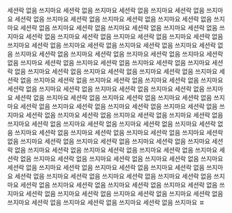 세션락 없음 쓰지마요 세션락 없음 쓰지마요 세션락 없음 쓰지마요 세션락 없음 쓰지마요 세션락 없음 쓰지마요 세션락 없음 쓰지마요 세션락 없음 쓰지마요 세션락 없음 쓰지마요 세션락 없음 쓰지마요 세션락 없음 쓰지마요 세션락 없음 쓰지마요 세션락 없음 쓰지마요 세션락 없음 쓰지마요 세션락 없음 쓰지마요 세션락 없음 쓰지마요 세션락 없음 쓰지마요 세션락 없음 쓰지마요 세션락 없음 쓰지마요 세션락 없음 쓰지마요 세션락 없음 쓰지마요 세션락 없음 쓰지마요 세션락 없음 쓰지마요 세션락 없음 쓰지마요 세션락 없음 쓰지마요 세션락 없음 쓰지마요 세션락 없음 쓰지마요 세션락 없음 쓰지마요 세션락 없음 쓰지마요 세션락 없음 쓰지마요 세션락 없음 쓰지마요 세션락 없음 쓰지마요 세션락 없음 쓰지마요 세션락 없음 쓰지마요 세션락 없음 쓰지마요 세션락 없음 쓰지마요 세션락 없음 쓰지마요 세션락 없음 쓰지마요 세션락 없음 쓰지마요 세션락 없음 쓰지마요 세션락 없음 쓰지마요 세션락 없음 쓰지마요 세션락 없음 쓰지마요 세션락 없음 쓰지마요 세션락 없음 쓰지마요 세션락 없음 쓰지마요 세션락 없음 쓰지마요 세션락 없음 쓰지마요 세션락 없음 쓰지마요 세션락 없음 쓰지마요 세션락 없음 쓰지마요 세션락 없음 쓰지마요 세션락 없음 쓰지마요 세션락 없음 쓰지마요 세션락 없음 쓰지마요 세션락 없음 쓰지마요 세션락 없음 쓰지마요 세션락 없음 쓰지마요 세션락 없음 쓰지마요 세션락 없음 쓰지마요 세션락 없음 쓰지마요 세션락 없음 쓰지마요 세션락 없음 쓰지마요 세션락 없음 쓰지마요 세션락 없음 쓰지마요 세션락 없음 쓰지마요 세션락 없음 쓰지마요 세션락 없음 쓰지마요 세션락 없음 쓰지마요 세션락 없음 쓰지마요 세션락 없음 쓰지마요 세션락 없음 쓰지마요 세션락 없음 쓰지마요 세션락 없음 쓰지마요 세션락 없음 쓰지마요 세션락 없음 쓰지마요 세션락 없음 쓰지마요 세션락 없음 쓰지마요 세션락 없음 쓰지마요 세션락 없음 쓰지마요 세션락 없음 쓰지마요 세션락 없음 쓰지마요 세션락 없음 쓰지마요 세션락 없음 쓰지마요 세션락 없음 쓰지마요 세션락 없음 쓰지마요 세션락 없음 쓰지마요 세션락 없음 쓰지마요 세션락 없음 쓰지마요 세션락 없음 쓰지마요 ㅍ
